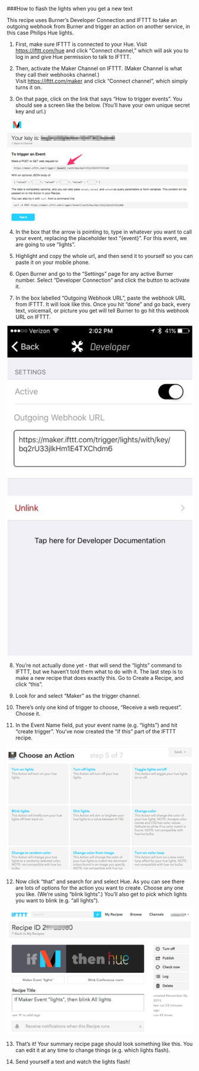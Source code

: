 ###How to flash the lights when you get a new text

This recipe uses Burner’s Developer Connection and IFTTT to take an outgoing webhook from Burner and 
trigger an action on another service, in this case Philips Hue lights.

1) First, make sure IFTTT is connected to your Hue.  Visit https://ifttt.com/hue and click “Connect channel,”
which will ask you to log in and give Hue permission to talk to IFTTT.

2) Then, activate the Maker Channel on IFTTT.  (Maker Channel is what they call their webhooks channel.)  
Visit https://ifttt.com/maker and click “Connect channel”, which simply turns it on.

3) On that page, click on the link that says “How to trigger events”.  You should see a screen like the below.
(You’ll have your own unique secret key and url.)

![IFTTT](https://github.com/adhoclabs/developer/blob/master/examples/assets/blink-lights-1.png?raw=true)

4) In the box that the arrow is pointing to, type in whatever you want to call your event, replacing the 
placeholder text “{event}”.  For this event, we are going to use “lights”.

5) Highlight and copy the whole url, and then send it to yourself so you can paste it on your mobile phone.

6) Open Burner and go to the “Settings” page for any active Burner number.  Select “Developer Connection” 
and click the button to activate it.

7) In the box labelled “Outgoing Webhook URL”, paste the webhook URL from IFTTT.  It will look like this.
Once you hit “done” and go back, every text, voicemail, or picture you get will tell Burner to go hit this
webhook URL on IFTTT.

![IFTTT](https://github.com/adhoclabs/developer/blob/master/examples/assets/blink-lights-2.png?raw=true)

8) You’re not actually done yet - that will send the “lights” command to IFTTT, but we haven’t told them 
what to do with it.  The last step is to make a new recipe that does exactly this.  Go to Create a Recipe, 
and click “this”.

9) Look for and select “Maker” as the trigger channel. 

10) There’s only one kind of trigger to choose, “Receive a web request”.  Choose it.

11) In the Event Name field, put your event name (e.g. “lights”) and hit “create trigger”. You’ve now created 
the “if this” part of the IFTTT recipe.

![IFTTT](https://github.com/adhoclabs/developer/blob/master/examples/assets/blink-lights-3.png?raw=true)

12) Now click “that” and search for and select Hue.  As you can see there are lots of options for the action
you want to create.  Choose any one you like.  (We’re using “blink lights”.)  You’ll also get to pick
which lights you want to blink (e.g. “all lights”).

![IFTTT](https://github.com/adhoclabs/developer/blob/master/examples/assets/blink-lights-4.png?raw=true)

13) That’s it!  Your summary recipe page should look something like this.  You can edit it at any time to 
change things (e.g. which lights flash).

14) Send yourself a text and watch the lights flash!
